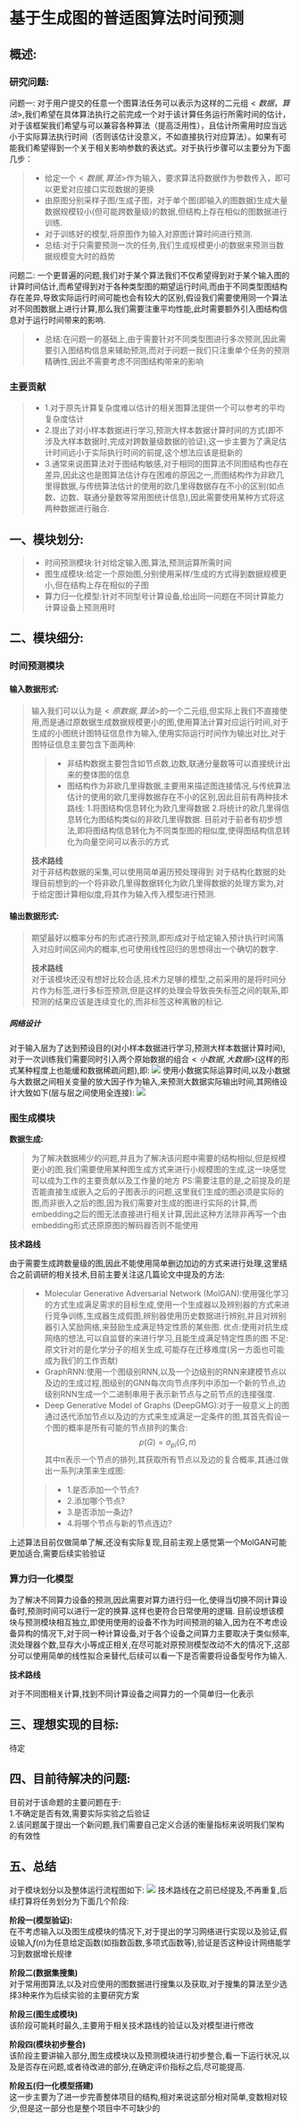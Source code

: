 # 基于生成图的普适图算法时间预测
## 概述:

### 研究问题:
问题一:
对于用户提交的任意一个图算法任务可以表示为这样的二元组$<数据，算法>$,我们希望在具体算法执行之前完成一个对于该计算任务运行所需时间的估计，对于该框架我们希望与可以兼容各种算法（提高泛用性），且估计所需用时应当远小于实际算法执行时间（否则该估计没意义，不如直接执行对应算法）。如果有可能我们希望得到一个关于相关影响参数的表达式。对于执行步骤可以主要分为下面几步：
>+ 给定一个$<数据,算法>$作为输入，要求算法将数据作为参数传入，即可以更爱对应接口实现数据的更换
>+ 由原图分别采样子图/生成子图，对于单个图(即输入的图数据)生成大量数据规模较小(但可能跨数量级)的数据,但结构上存在相似的图数据进行训练.
>+ 对于训练好的模型,将原图作为输入对原图计算时间进行预测.
>+ 总结:对于只需要预测一次的任务,我们生成规模更小的数据来预测当数据规模变大时的趋势

问题二:
一个更普遍的问题,我们对于某个算法我们不仅希望得到对于某个输入图的计算时间估计,而希望得到对于各种类型图的期望运行时间,而由于不同类型图结构存在差异,导致实际运行时间可能也会有较大的区别,假设我们需要使用同一个算法对不同图数据上进行计算,那么我们需要注重平均性能,此时需要额外引入图结构信息对于运行时间带来的影响.
>+ 总结:在问题一的基础上,由于需要针对不同类型图进行多次预测,因此需要引入图结构信息来辅助预测,而对于问题一我们只注重单个任务的预测精确性,因此不需要考虑不同图结构带来的影响

### 主要贡献
>+ 1.对于原先计算复杂度难以估计的相关图算法提供一个可以参考的平均复杂度估计
>+ 2.提出了对小样本数据进行学习,预测大样本数据计算时间的方式(即不涉及大样本数据时,完成对跨数量级数据的验证),这一步主要为了满足估计时间远小于实际执行时间的前提,这个想法应该是挺新的
>+ 3.通常来说图算法对于图结构敏感,对于相同的图算法不同图结构也存在差异,因此这也是图算法估计存在困难的原因之一,而图结构作为非欧几里得数据,与传统算法估计的使用的欧几里得数据存在不小的区别(如点数、边数、联通分量数等常用图统计信息),因此需要使用某种方式将这两种数据进行融合.



## 一、模块划分:
>+ 时间预测模块:针对给定输入图,算法,预测运算所需时间
>+ 图生成模块:给定一个原始图,分别使用采样/生成的方式得到数据规模更小,但在结构上存在相似的子图
>+ 算力归一化模型:针对不同型号计算设备,给出同一问题在不同计算能力计算设备上预测用时
## 二、模块细分:
### 时间预测模块
#### 输入数据形式:
>输入我们可以认为是$<原数据,算法>$的一个二元组,但实际上我们不直接使用,而是通过原数据生成数据规模更小的图,使用算法计算对应运行时间,对于生成的小图统计图特征信息作为输入,使用实际运行时间作为输出对比,对于图特征信息主要包含下面两种:
>>+ 非结构数据主要包含如节点数,边数,联通分量数等可以直接统计出来的整体图的信息
>>+ 图结构作为非欧几里得数据,主要用来描述图连接情况,与传统算法估计的使用的欧几里得数据存在不小的区别,因此目前有两种技术路线:
1.将图结构信息转化为欧几里得数据
2.将统计的欧几里得信息转化为图结构类似的非欧几里得数据.
目前对于前者有初步想法,即将图结构信息转化为不同类型图的相似度,使得图结构信息转化为向量空间可以表示的方式
>
>**技术路线**  
>对于非结构数据的采集,可以使用简单遍历预处理得到
对于结构化数据的处理目前想到的一个将非欧几里得数据转化为欧几里得数据的处理方案为,对于给定图计算相似度,将其作为输入传入模型进行预测.

#### 输出数据形式:
> 期望最好以概率分布的形式进行预测,即形成对于给定输入预计执行时间落入对应时间区间内的概率,也可使用线性回归的思想得出一个确切的数字.
>
>**技术路线**  
>对于该模块还没有想好比较合适,技术力足够的模型,之前采用的是将时间分片作为标签,进行多标签预测,但是这样的处理会导致丧失标签之间的联系,即预测的结果应该是连续变化的,而非标签这种离散的标记.

##### 网络设计
对于输入层为了达到预设目的(对小样本数据进行学习,预测大样本数据计算时间),对于一次训练我们需要同时引入两个原始数据的组合$<小数据,大数据>$(这样的形式某种程度上也能缓和数据稀疏问题),即:
![](./pic/3.jpg)
使用小数据实际运算时间,以及小数据与大数据之间相关变量的放大因子作为输入,来预测大数据实际输出时间,其网络设计大致如下(层与层之间使用全连接):
![](./pic/2.jpg)
### 图生成模块

**数据生成:**

> 为了解决数据稀少的问题,并且为了解决该问题中需要的结构相似,但是规模更小的图,我们需要使用某种图生成方式来进行小规模图的生成,这一块感觉可以成为工作的主要贡献以及工作量的地方
PS:需要注意的是,之前提及的是否能直接生成嵌入之后的子图表示的问题,这里我们生成的图必须是实际的图,而非嵌入之后的图,因为我们需要对生成的图进行实际的计算,而embedding之后的图无法直接进行相关计算,因此这种方法除非再写一个由embedding形式还原原图的解码器否则不能使用

**技术路线**  

由于需要生成跨数量级的图,因此不能使用简单删边加边的方式来进行处理,这里结合之前调研的相关技术,目前主要关注这几篇论文中提及的方法:
>+ Molecular Generative Adversarial Network (MolGAN):使用强化学习的方式生成满足需求的目标生成,使用一个生成器以及辨别器的方式来进行竞争训练,生成器生成假图,辨别器使用历史数据进行辨别,并且对辨别器引入奖励网络,来鼓励生成满足特定性质的某些图.
优点:使用对抗生成网络的想法,可以自监督的来进行学习,且能生成满足特定性质的图
不足:原文针对的是化学分子的相关生成,可能存在迁移难度(另一方面也可能成为我们的工作贡献)
>+ GraphRNN:使用一个图级别RNN,以及一个边级别的RNN来建模节点以及边的生成过程,图级别的GNN每次向节点序列中添加一个新的节点,边级别RNN生成一个二进制串用于表示新节点与之前节点的连接强度.
>+ Deep Generative Model of Graphs (DeepGMG):对于一般意义上的图通过迭代添加节点以及边的方式来生成满足一定条件的图,其首先假设一个图的概率是所有可能的节点排列的集合:
$$
p(G)=\sigma_{pi}(G,\pi)
$$ 
其中π表示一个节点的排列,其获取所有节点以及边的复合概率,其通过做出一系列决策来生成图:
>>+ 1.是否添加一个节点?
>>+ 2.添加哪个节点?
>>+ 3.是否添加一条边?
>>+ 4.将哪个节点与新的节点连边?

上述算法目前仅做简单了解,还没有实际复现,目前主观上感觉第一个MolGAN可能更加适合,需要后续实验验证

### 算力归一化模型
为了解决不同算力设备的预测,因此需要对算力进行归一化,使得当切换不同计算设备时,预测时间可以进行一定的换算.这样也更符合日常使用的逻辑.
目前设想该模块与预测模块相互独立,即使用使用的设备不作为时间预测的输入,因为在不考虑设备异构的情况下,对于同一种计算设备,对于各个设备之间算力主要取决于类似频率,流处理器个数,显存大小等成正相关,在尽可能对原预测模型改动不大的情况下,这部分可以使用简单的线性拟合来替代,后续可以看一下是否需要将设备型号作为输入.

**技术路线**  

对于不同图相关计算,找到不同计算设备之间算力的一个简单归一化表示


## 三、理想实现的目标:
待定

## 四、目前待解决的问题:
目前对于该命题的主要问题在于:  
1.不确定是否有效,需要实际实验之后验证  
2.该问题属于提出一个新问题,我们需要自己定义合适的衡量指标来说明我们架构的有效性

## 五、总结
对于模块划分以及整体运行流程图如下:
![](./pic/4.jpg)
技术路线在之前已经提及,不再重复,后续打算将任务划分为下面几个阶段:

**阶段一(模型验证):**  
在不考虑输入以及图生成模块的情况下,对于提出的学习网络进行实现以及验证,假设输入$f(n)$为任意给定函数(如指数函数,多项式函数等),验证是否这种设计网络能学习到数据增长规律

**阶段二(数据集搜集)**  
对于常用图算法,以及对应使用的图数据进行搜集以及获取,对于搜集的算法至少选择3种来作为后续实验的主要研究方案

**阶段三(图生成模块)**  
该阶段可能耗时最久,主要用于相关技术路线的验证以及对模型进行修改

**阶段四(模块初步整合)**  
该阶段主要讲输入部分,图生成模块以及预测模块进行初步整合,看一下运行状况,以及是否存在问题,或者待改进的部分,在确定评价指标之后,尽可能提高.

**阶段五(归一化模型搭建)**  
这一步主要为了进一步完善整体项目的结构,相对来说这部分相对简单,变数相对较少,但是这一部分也是整个项目中不可缺少的

